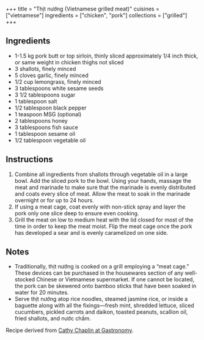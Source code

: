 +++
title = "Thịt nướng (Vietnamese grilled meat)"
cuisines = ["vietnamese"]
ingredients = ["chicken", "pork"]
collections = ["grilled"]
+++


## Ingredients

- 1-1.5 kg pork butt or top sirloin, thinly sliced approximately 1/4 inch thick, or same weight in chicken thighs not sliced
- 3 shallots, finely minced
- 5 cloves garlic, finely minced
- 1/2 cup lemongrass, finely minced
- 3 tablespoons white sesame seeds
- 3 1/2 tablespoons sugar
- 1 tablespoon salt
- 1/2 tablespoon black pepper
- 1 teaspoon MSG (optional)
- 2 tablespoons honey
- 3 tablespoons fish sauce
- 1 tablespoon sesame oil
- 1/2 tablespoon vegetable oil

## Instructions

1. Combine all ingredients from shallots through vegetable oil in a large bowl. Add the sliced pork to the bowl. Using your hands, massage the meat and marinade to make sure that the marinade is evenly distributed and coats every slice of meat. Allow the meat to soak in the marinade overnight or for up to 24 hours.
2. If using a meat cage, coat evenly with non-stick spray and layer the pork only one slice deep to ensure even cooking.
3. Grill the meat on low to medium heat with the lid closed for most of the time in order to keep the meat moist. Flip the meat cage once the pork has developed a sear and is evenly caramelized on one side.

## Notes

- Traditionally, thịt nướng is cooked on a grill employing a “meat cage.” These devices can be purchased in the housewares section of any well-stocked Chinese or Vietnamese supermarket. If one cannot be located, the pork can be skewered onto bamboo sticks that have been soaked in water for 20 minutes.
- Serve thịt nướng atop rice noodles, steamed jasmine rice, or inside a baguette along with all the fixings—fresh mint, shredded lettuce, sliced cucumbers, pickled carrots and daikon, toasted peanuts, scallion oil, fried shallots, and nước chấm.

Recipe derived from [Cathy Chaplin at Gastronomy](https://gastronomyblog.com/2011/06/27/thit-nuong-vietnamese-grilled-pork/).
